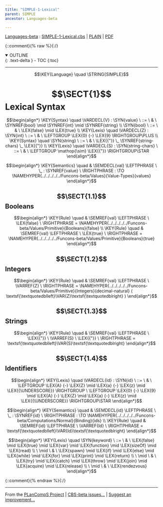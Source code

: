 ```yaml
---
title: "SIMPLE-1-Lexical"
parent: SIMPLE
ancestor: Languages-beta

---
```

[Languages-beta] : [SIMPLE-1-Lexical.cbs] \| [PLAIN] \| [PDF]

{::comment}{% raw %}{:/}
<details open markdown="block">
  <summary>
    OUTLINE
  </summary>
  {: .text-delta }
- TOC
{:toc}
</details>


----

$$\KEY{Language} \quad \STRING{SIMPLE}$$

# $$\SECT{1}$$ Lexical Syntax
           


$$\begin{align*}
  \KEY{Syntax} \quad
    \VARDECL{V} : \SYN{value}
      \ ::= \ & \
      \SYNREF{bool} \mid \SYNREF{int} \mid \SYNREF{string}
    \\
     \SYN{bool}
      \ ::= \ & \
      \LEX{false} \mid \LEX{true}
\\
  \KEY{Lexis} \quad
    \VARDECL{Z} : \SYN{int}
      \ ::= \ & \
      \LEFTGROUP \LEX{0} {-} \LEX{9} \RIGHTGROUP\PLUS
\\
  \KEY{Syntax} \quad
     \SYN{string}
      \ ::= \ & \
      \LEX{{"}} \_ \SYNREF{string-chars} \_ \LEX{{"}}
\\
  \KEY{Lexis} \quad
    \VARDECL{S} : \SYN{string-chars}
      \ ::= \ & \
      \LEFTGROUP \mathop{\sim} \LEX{{"}} \RIGHTGROUP\STAR
\end{align*}$$

$$\begin{align*}
  \KEY{Semantics} \quad
  & \SEMDECL{val} \LEFTPHRASE \ \_ : \SYNREF{value} \ \RIGHTPHRASE  
    :  \TO \NAMEHYPER{../../../../../Funcons-beta/Values}{Value-Types}{values} 
\end{align*}$$

## $$\SECT{1.1}$$ Booleans
           


$$\begin{align*}
  \KEY{Rule} \quad
    & \SEMREF{val} \LEFTPHRASE \
                            \LEX{false} \
                          \RIGHTPHRASE  = 
      \NAMEHYPER{../../../../../Funcons-beta/Values/Primitive}{Booleans}{false}
\\
  \KEY{Rule} \quad
    & \SEMREF{val} \LEFTPHRASE \
                            \LEX{true} \
                          \RIGHTPHRASE  = 
      \NAMEHYPER{../../../../../Funcons-beta/Values/Primitive}{Booleans}{true}
\end{align*}$$

## $$\SECT{1.2}$$ Integers
           


$$\begin{align*}
  \KEY{Rule} \quad
    & \SEMREF{val} \LEFTPHRASE \
                            \VARREF{Z} \
                          \RIGHTPHRASE  = 
      \NAMEHYPER{../../../../../Funcons-beta/Values/Primitive}{Integers}{decimal-natural}
        (  \textsf{\textquotedblleft}\VAR{Z}\textsf{\textquotedblright} )
\end{align*}$$

## $$\SECT{1.3}$$ Strings
           


$$\begin{align*}
  \KEY{Rule} \quad
    & \SEMREF{val} \LEFTPHRASE \
                            \LEX{{"}} \ \VARREF{S} \ \LEX{{"}} \
                          \RIGHTPHRASE  = 
      \textsf{\textquotedblleft}\VAR{S}\textsf{\textquotedblright}
\end{align*}$$

## $$\SECT{1.4}$$ Identifiers
           


$$\begin{align*}
  \KEY{Lexis} \quad
    \VARDECL{Id} : \SYN{id}
      \ ::= \ & \
      \LEFTGROUP \LEX{A} {-} \LEX{Z} \mid \LEX{a} {-} \LEX{z} \mid \LEX{{\UNDERSCORE}} \RIGHTGROUP \ \LEFTGROUP \LEX{0} {-} \LEX{9} \mid \LEX{A} {-} \LEX{Z} \mid \LEX{a} {-} \LEX{z} \mid \LEX{{\UNDERSCORE}} \RIGHTGROUP\STAR
\end{align*}$$

$$\begin{align*}
  \KEY{Semantics} \quad
  & \SEMDECL{id} \LEFTPHRASE \ \_ : \SYNREF{id} \ \RIGHTPHRASE  
    :  \TO \NAMEHYPER{../../../../../Funcons-beta/Computations/Normal}{Binding}{ids} 
\\
  \KEY{Rule} \quad
    & \SEMREF{id} \LEFTPHRASE \
                            \VARREF{Id} \
                          \RIGHTPHRASE  = 
      \textsf{\textquotedblleft}\VAR{Id}\textsf{\textquotedblright}
\end{align*}$$

$$\begin{align*}
  \KEY{Lexis} \quad
     \SYN{keyword}
      \ ::= \ & \
      \LEX{false} \mid \LEX{true} \mid \LEX{var} \mid \LEX{function} \mid \LEX{sizeOf} \mid \LEX{read} \\
      \ \mid \ & \ \LEX{spawn} \mid \LEX{if} \mid \LEX{else} \mid \LEX{while} \mid \LEX{for} \mid \LEX{print} \mid \LEX{return} \\
      \ \mid \ & \ \LEX{try} \mid \LEX{catch} \mid \LEX{throw} \mid \LEX{join} \mid \LEX{acquire} \mid \LEX{release} \\
      \ \mid \ & \ \LEX{rendezvous}
\end{align*}$$



[Funcons-beta]: /CBS-beta/math/Funcons-beta
  "FUNCONS-BETA"
[Unstable-Funcons-beta]: /CBS-beta/math/Unstable-Funcons-beta
  "UNSTABLE-FUNCONS-BETA"
[Languages-beta]: /CBS-beta/math/Languages-beta
  "LANGUAGES-BETA"
[Unstable-Languages-beta]: /CBS-beta/math/Unstable-Languages-beta
  "UNSTABLE-LANGUAGES-BETA"
[CBS-beta]: /CBS-beta
  "CBS-BETA"
[SIMPLE-1-Lexical.cbs]: https://github.com/plancomps/CBS-beta/blob/math/Languages-beta/SIMPLE/SIMPLE-cbs/SIMPLE/SIMPLE-1-Lexical/SIMPLE-1-Lexical.cbs
  "CBS SOURCE FILE ON GITHUB"
[PLAIN]: /CBS-beta/docs/Languages-beta/SIMPLE/SIMPLE-cbs/SIMPLE/SIMPLE-1-Lexical
  "CBS SOURCE WEB PAGE"
 [PRETTY]: /CBS-beta/math/Languages-beta/SIMPLE/SIMPLE-cbs/SIMPLE/SIMPLE-1-Lexical
  "CBS-KATEX WEB PAGE"
[PDF]: /CBS-beta/math/Languages-beta/SIMPLE/SIMPLE-cbs/SIMPLE/SIMPLE-1-Lexical/SIMPLE-1-Lexical.pdf
  "CBS-LATEX PDF FILE"
[PLanCompS Project]: https://plancomps.github.io
  "PROGRAMMING LANGUAGE COMPONENTS AND SPECIFICATIONS PROJECT HOME PAGE"
{::comment}{% endraw %}{:/}


____

From the [PLanCompS Project] | [CBS-beta issues...] | [Suggest an improvement...]

[CBS-beta issues...]: https://github.com/plancomps/CBS-beta/issues
  "CBS-BETA ISSUE REPORTS ON GITHUB"
[Suggest an improvement...]: mailto:plancomps@gmail.com?Subject=CBS-beta%20-%20comment&Body=Re%3A%20CBS-beta%20specification%20at%20SIMPLE/SIMPLE-1-Lexical/SIMPLE-1-Lexical.cbs%0A%0AComment/Query/Issue/Suggestion%3A%0A%0A%0ASignature%3A%0A
  "GENERATE AN EMAIL TEMPLATE"
